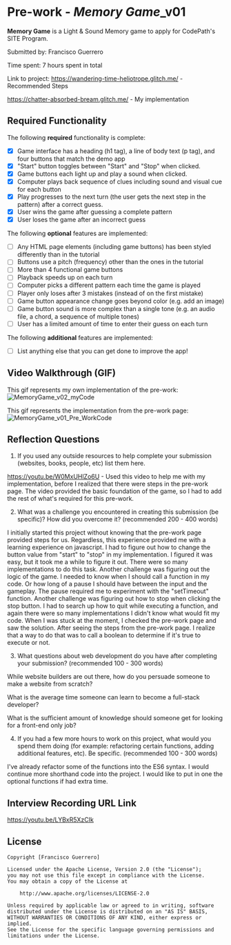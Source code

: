 # Pre-work - *Memory Game*_v01

**Memory Game** is a Light & Sound Memory game to apply for CodePath's SITE Program. 

Submitted by: Francisco Guerrero

Time spent: 7 hours spent in total

Link to project: 
https://wandering-time-heliotrope.glitch.me/ - Recommended Steps
                 
https://chatter-absorbed-bream.glitch.me/ - My implementation

## Required Functionality

The following **required** functionality is complete:

* [x] Game interface has a heading (h1 tag), a line of body text (p tag), and four buttons that match the demo app
* [x] "Start" button toggles between "Start" and "Stop" when clicked. 
* [x] Game buttons each light up and play a sound when clicked. 
* [x] Computer plays back sequence of clues including sound and visual cue for each button
* [x] Play progresses to the next turn (the user gets the next step in the pattern) after a correct guess. 
* [x] User wins the game after guessing a complete pattern
* [x] User loses the game after an incorrect guess

The following **optional** features are implemented:

* [ ] Any HTML page elements (including game buttons) has been styled differently than in the tutorial
* [ ] Buttons use a pitch (frequency) other than the ones in the tutorial
* [ ] More than 4 functional game buttons
* [ ] Playback speeds up on each turn
* [ ] Computer picks a different pattern each time the game is played
* [ ] Player only loses after 3 mistakes (instead of on the first mistake)
* [ ] Game button appearance change goes beyond color (e.g. add an image)
* [ ] Game button sound is more complex than a single tone (e.g. an audio file, a chord, a sequence of multiple tones)
* [ ] User has a limited amount of time to enter their guess on each turn

The following **additional** features are implemented:

- [ ] List anything else that you can get done to improve the app!

## Video Walkthrough (GIF)

This gif represents my own implementation of the pre-work:
![MemoryGame_v02_myCode](https://user-images.githubusercontent.com/72370940/161355900-87dc0435-66b5-465a-9d44-8e9b50c8bff7.gif)

This gif represents the implementation from the pre-work page:
![MemoryGame_v01_Pre_WorkCode](https://user-images.githubusercontent.com/72370940/161356404-e5c8b9da-5b7f-4313-bddd-9fcdb7cfbed6.gif)


## Reflection Questions
1. If you used any outside resources to help complete your submission (websites, books, people, etc) list them here. 

https://youtu.be/W0MxUHlZo6U - Used this video to help me with my implementation, before I realized that there were steps in the pre-work page. The video provided the basic foundation of the game, so I had to add the rest of what's required for this pre-work.

2. What was a challenge you encountered in creating this submission (be specific)? How did you overcome it? (recommended 200 - 400 words)
 
I initially started this project without knowing that the pre-work page provided steps for us. Regardless, this experience provided me with a learning experience on javascript. I had to figure out how to change the button value from "start" to "stop" in my implementation. I figured it was easy, but it took me a while to figure it out. There were so many implementations to do this task. Another challenge was figuring out the logic of the game. I needed to know when I should call a function in my code. Or how long of a pause I should have between the input and the gameplay. The pause required me to experiment with the "setTimeout" function. Another challenge was figuring out how to stop when clicking the stop button. I had to search up how to quit while executing a function, and again there were so many implementations I didn't know what would fit my code. When I was stuck at the moment, I checked the pre-work page and saw the solution. After seeing the steps from the pre-work page. I realize that a way to do that was to call a boolean to determine if it's true to execute or not.

3. What questions about web development do you have after completing your submission? (recommended 100 - 300 words) 

While website builders are out there, how do you persuade someone to make a website from scratch?

What is the average time someone can learn to become a full-stack developer? 

What is the sufficient amount of knowledge should someone get for looking for a front-end only job?

4. If you had a few more hours to work on this project, what would you spend them doing (for example: refactoring certain functions, adding additional features, etc). Be specific. (recommended 100 - 300 words) 

I've already refactor some of the functions into the ES6 syntax. I would continue more shorthand code into the project. I would like to put in one the optional functions if had extra time.



## Interview Recording URL Link

https://youtu.be/LYBxR5XzCIk


## License

    Copyright [Francisco Guerrero]

    Licensed under the Apache License, Version 2.0 (the "License");
    you may not use this file except in compliance with the License.
    You may obtain a copy of the License at

        http://www.apache.org/licenses/LICENSE-2.0

    Unless required by applicable law or agreed to in writing, software
    distributed under the License is distributed on an "AS IS" BASIS,
    WITHOUT WARRANTIES OR CONDITIONS OF ANY KIND, either express or implied.
    See the License for the specific language governing permissions and
    limitations under the License.
